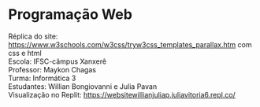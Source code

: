 # Programação Web 
Réplica do site: https://www.w3schools.com/w3css/tryw3css_templates_parallax.htm com css e html                                     
Escola: IFSC-câmpus Xanxerê                                                                                                   
Professor: Maykon Chagas                                                                                       
Turma: Informática 3                                                                                            
Estudantes: Willian Bongiovanni e Julia Pavan                                                   
Visualização no Replit: https://websitewillianjuliap.juliavitoria6.repl.co/
